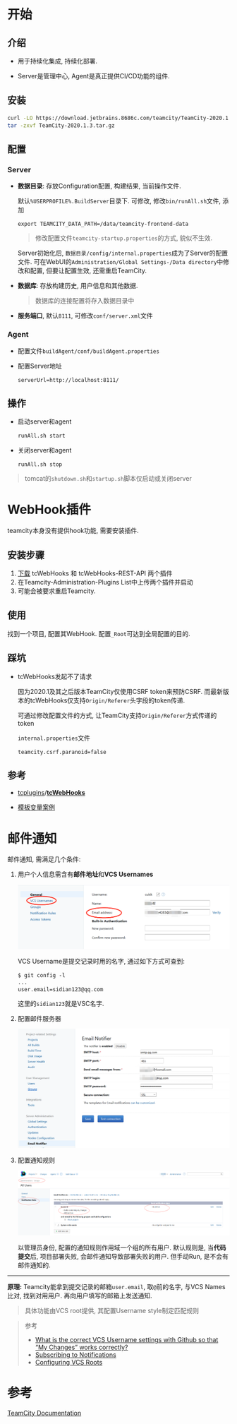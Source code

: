 # 开始

## 介绍

* 用于持续化集成, 持续化部署.

* Server是管理中心, Agent是真正提供CI/CD功能的组件.

## 安装

```bash
curl -LO https://download.jetbrains.8686c.com/teamcity/TeamCity-2020.1.3.tar.gz
tar -zxvf TeamCity-2020.1.3.tar.gz
```

## 配置

### Server

* **数据目录**: 存放Configuration配置, 构建结果, 当前操作文件. 

  默认`%USERPROFILE%.BuildServer`目录下. 可修改, 修改`bin/runAll.sh`文件, 添加

  ```properties
  export TEAMCITY_DATA_PATH=/data/teamcity-frontend-data
  ```

  > 修改配置文件`teamcity-startup.properties`的方式, 貌似不生效.

  Server初始化后, `数据目录/config/internal.properties`成为了Server的配置文件. 可在WebUI的`Administration/Global Settings-/Data directory`中修改和配置, 但要让配置生效, 还需重启TeamCity.

* **数据库**: 存放构建历史, 用户信息和其他数据. 

  > 数据库的连接配置将存入数据目录中

* **服务端口**, 默认`8111`, 可修改`conf/server.xml`文件

### Agent

* 配置文件`buildAgent/conf/buildAgent.properties`

* 配置Server地址

  ```
  serverUrl=http://localhost:8111/
  ```

## 操作

* 启动server和agent

  ```bash
  runAll.sh start
  ```

* 关闭server和agent

  ```
  runAll.sh stop
  ```

> tomcat的`shutdown.sh`和`startup.sh`脚本仅启动或关闭server

# WebHook插件

teamcity本身没有提供hook功能, 需要安装插件.

## 安装步骤

1. [下载](https://github.com/tcplugins/tcWebHooks/releases) tcWebHooks 和 tcWebHooks-REST-API 两个插件
2. 在Teamcity-Administration-Plugins List中上传两个插件并启动
3. 可能会被要求重启Teamcity.

## 使用

找到一个项目, 配置其WebHook. 配置`_Root`可达到全局配置的目的.

## 踩坑

* tcWebHooks发起不了请求

  因为2020.1及其之后版本TeamCity仅使用CSRF token来预防CSRF. 而最新版本的tcWebHooks仅支持`Origin/Referer`头字段的token传递. 

  可通过修改配置文件的方式, 让TeamCity支持`Origin/Referer`方式传递的token

  `internal.properties`文件

  ```
  teamcity.csrf.paranoid=false
  ```

## 参考

* [tcplugins](https://github.com/tcplugins)/**[tcWebHooks](https://github.com/tcplugins/tcWebHooks)**

* [模板变量案例](https://github.com/tcplugins/tcWebHooks/wiki/Example-Webhook-Output---Name-Value-Pairs)

# 邮件通知

邮件通知, 需满足几个条件:

1. 用户个人信息需含有**邮件地址**和**VCS Usernames**

   ![image-20200817222717307](.Teamcity/image-20200817222717307.png)

   VCS Username是提交记录时用的名字, 通过如下方式可查到:

   ```shell
   $ git config -l
   ...
   user.email=sidian123@qq.com
   ```

   这里的`sidian123`就是VSC名字.

2. 配置邮件服务器

   ![image-20200817223016310](.Teamcity/image-20200817223016310.png)

3. 配置通知规则

   ![image-20200817223149837](.Teamcity/image-20200817223149837.png)

   以管理员身份, 配置的通知规则作用域一个组的所有用户. 默认规则是, 当**代码提交**后, 项目部署失败, 会邮件通知导致部署失败的用户. 但手动Run, 是不会有邮件通知的.

-----------

**原理:** Teamcity能拿到提交记录的邮箱`user.email`, 取`@`前的名字, 与VCS Names比对, 找到对用用户. 再向用户填写的邮箱上发送通知. 

> 具体功能由VCS root提供, 其配置Username style制定匹配规则

> 参考
>
> * [What is the correct VCS Username settings with Github so that “My Changes” works correctly?](https://stackoverflow.com/questions/9295649/what-is-the-correct-vcs-username-settings-with-github-so-that-my-changes-works)
> * [Subscribing to Notifications](https://www.jetbrains.com/help/teamcity/2019.2/subscribing-to-notifications.html)
> * [Configuring VCS Roots](https://www.jetbrains.com/help/teamcity/2019.2/configuring-vcs-roots.html)



# 参考

[TeamCity Documentation](https://www.jetbrains.com/help/teamcity/teamcity-documentation.html)



